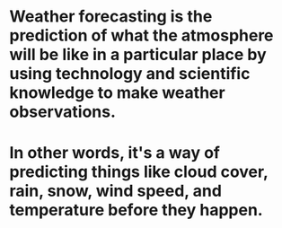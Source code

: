 #  Weather forecasting is the prediction of what the atmosphere will be like in a particular place by using technology and scientific knowledge to make weather observations. 
# In other words, it's a way of predicting things like cloud cover, rain, snow, wind speed, and temperature before they happen.
